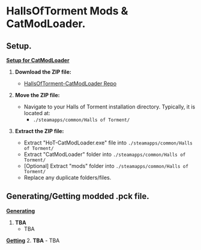 # HallsOfTorment Mods & CatModLoader.

## Setup.
**<ins>Setup for CatModLoader</ins>**
1. **Download the ZIP file:**
    - [HallsOfTorment-CatModLoader Repo](https://github.com/OccultismCat/HallsOfTorment-CatModLoader/archive/refs/heads/main.zip)

2. **Move the ZIP file:**
    - Navigate to your Halls of Torment installation directory. Typically, it is located at:
      - ```./steamapps/common/Halls of Torment/```

3. **Extract the ZIP file:**
    - Extract "HoT-CatModLoader.exe" file into ```./steamapps/common/Halls of Torment/```
    - Extract "CatModLoader" folder into ```./steamapps/common/Halls of Torment/```
    - [Optional] Extract "mods" folder into ```./steamapps/common/Halls of Torment/```
    - Replace any duplicate folders/files.

## Generating/Getting modded .pck file.
**<ins>Generating</ins>**
1. **TBA**
    - TBA
  
**<ins>Getting</ins>**
2. **TBA**
    - TBA